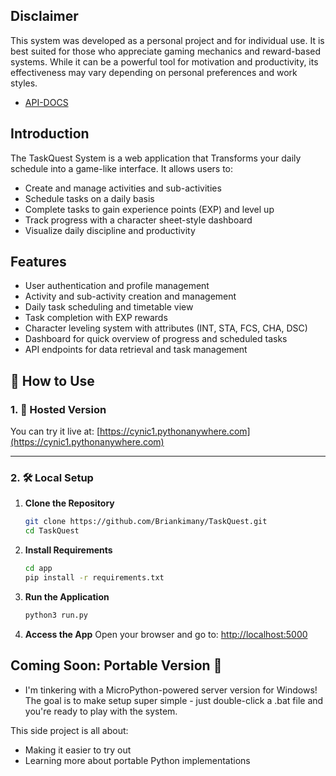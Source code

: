 
## Disclaimer

This system was developed as a personal project and for individual use. It is best suited for those who appreciate gaming mechanics and reward-based systems. While it can be a powerful tool for motivation and productivity, its effectiveness may vary depending on personal preferences and work styles. 

- [API-DOCS](https://cynic1.pythonanywhere.com/docs)

## Introduction

The TaskQuest System is a web application that Transforms your daily schedule into a game-like interface. It allows users to:

- Create and manage activities and sub-activities
- Schedule tasks on a daily basis
- Complete tasks to gain experience points (EXP) and level up
- Track progress with a character sheet-style dashboard
- Visualize daily discipline and productivity

## Features

- User authentication and profile management
- Activity and sub-activity creation and management
- Daily task scheduling and timetable view
- Task completion with EXP rewards
- Character leveling system with attributes (INT, STA, FCS, CHA, DSC)
- Dashboard for quick overview of progress and scheduled tasks
- API endpoints for data retrieval and task management



## 🚀 How to Use

### 1. 🔗 Hosted Version
You can try it live at: [https://cynic1.pythonanywhere.com](https://cynic1.pythonanywhere.com)

---

### 2. 🛠️ Local Setup

1. **Clone the Repository**
   ```bash
   git clone https://github.com/Briankimany/TaskQuest.git 
   cd TaskQuest
   ```
2. **Install Requirements**

   ```bash
   cd app
   pip install -r requirements.txt
   ```

3. **Run the Application**

   ```bash
   python3 run.py
   ```

4. **Access the App**
   Open your browser and go to:
   [http://localhost:5000](http://localhost:5000)


## Coming Soon: Portable Version 🚀

- I'm tinkering with a MicroPython-powered server version for Windows! The goal is to make setup super simple - just double-click a .bat file and you're ready to play with the system.

This side project is all about:
- Making it easier to try out
- Learning more about portable Python implementations
